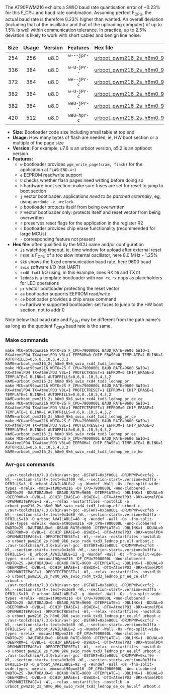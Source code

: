 The AT90PWM216 exhibits a SWIO baud rate quantisation error of +0.23% for this F_CPU and baud rate combination. Assuming perfect F<sub>CPU</sub>, the actual baud rate is therefore 0.23% higher than wanted. An overall deviation (including that of the oscillator and that of the uploading computer) of up to 1.5% is well within communication tolerance. In practice, up to 2.5% deviation is likely to work with short cables and benign line noise.

|Size|Usage|Version|Features|Hex file|
|:-:|:-:|:-:|:-:|:--|
|254|256|u8.0|`w---jpr--`|[urboot_pwm216_2s_h8m0_9k6_swio_rxd4_txd3_lednop.hex](https://raw.githubusercontent.com/stefanrueger/urboot.hex/main/mcus/at90pwm216/watchdog_2_s/internal_oscillator_h-1.25%25/%2B8m000000_hz/%2B%2B%2B9k6_baud/uart0_rxd4_txd3/lednop/urboot_pwm216_2s_h8m0_9k6_swio_rxd4_txd3_lednop.hex)|
|336|384|u8.0|`w-U-jPr--`|[urboot_pwm216_2s_h8m0_9k6_swio_rxd4_txd3_lednop_pr.hex](https://raw.githubusercontent.com/stefanrueger/urboot.hex/main/mcus/at90pwm216/watchdog_2_s/internal_oscillator_h-1.25%25/%2B8m000000_hz/%2B%2B%2B9k6_baud/uart0_rxd4_txd3/lednop/urboot_pwm216_2s_h8m0_9k6_swio_rxd4_txd3_lednop_pr.hex)|
|372|384|u8.0|`we--jPr-c`|[urboot_pwm216_2s_h8m0_9k6_swio_rxd4_txd3_lednop_pr_ee_ce.hex](https://raw.githubusercontent.com/stefanrueger/urboot.hex/main/mcus/at90pwm216/watchdog_2_s/internal_oscillator_h-1.25%25/%2B8m000000_hz/%2B%2B%2B9k6_baud/uart0_rxd4_txd3/lednop/urboot_pwm216_2s_h8m0_9k6_swio_rxd4_txd3_lednop_pr_ee_ce.hex)|
|382|384|u8.0|`w-U-jPr-c`|[urboot_pwm216_2s_h8m0_9k6_swio_rxd4_txd3_lednop_pr_ce.hex](https://raw.githubusercontent.com/stefanrueger/urboot.hex/main/mcus/at90pwm216/watchdog_2_s/internal_oscillator_h-1.25%25/%2B8m000000_hz/%2B%2B%2B9k6_baud/uart0_rxd4_txd3/lednop/urboot_pwm216_2s_h8m0_9k6_swio_rxd4_txd3_lednop_pr_ce.hex)|
|382|384|u8.0|`weU-jPr--`|[urboot_pwm216_2s_h8m0_9k6_swio_rxd4_txd3_lednop_pr_ee.hex](https://raw.githubusercontent.com/stefanrueger/urboot.hex/main/mcus/at90pwm216/watchdog_2_s/internal_oscillator_h-1.25%25/%2B8m000000_hz/%2B%2B%2B9k6_baud/uart0_rxd4_txd3/lednop/urboot_pwm216_2s_h8m0_9k6_swio_rxd4_txd3_lednop_pr_ee.hex)|
|420|512|u8.0|`weU-hpr-c`|[urboot_pwm216_2s_h8m0_9k6_swio_rxd4_txd3_lednop_ee_ce_hw.hex](https://raw.githubusercontent.com/stefanrueger/urboot.hex/main/mcus/at90pwm216/watchdog_2_s/internal_oscillator_h-1.25%25/%2B8m000000_hz/%2B%2B%2B9k6_baud/uart0_rxd4_txd3/lednop/urboot_pwm216_2s_h8m0_9k6_swio_rxd4_txd3_lednop_ee_ce_hw.hex)|

- **Size:** Bootloader code size including small table at top end
- **Usage:** How many bytes of flash are needed, ie, HW boot section or a multiple of the page size
- **Version:** For example, u7.6 is an urboot version, o5.2 is an optiboot version
- **Features:**
  + `w` bootloader provides `pgm_write_page(sram, flash)` for the application at `FLASHEND-4+1`
  + `e` EEPROM read/write support
  + `U` checks whether flash pages need writing before doing so
  + `h` hardware boot section: make sure fuses are set for reset to jump to boot section
  + `j` vector bootloader: applications *need to be patched externally*, eg, using `avrdude -c urclock`
  + `p` bootloader protects itself from being overwritten
  + `P` vector bootloader only: protects itself and reset vector from being overwritten
  + `r` preserves reset flags for the application in the register R2
  + `c` bootloader provides chip erase functionality (recommended for large MCUs)
  + `-` corresponding feature not present
- **Hex file:** often qualified by the MCU name and/or configuration
  + `2s` watchdog timeout, ie, time window for upload after external reset
  + `h8m0` is F<sub>CPU</sub> of a too slow internal oscillator, here 8.0 MHz - 1.25%
  + `9k6` shows the fixed communication baud rate, here 9600 baud
  + `swio` software I/O (not UART)
  + `rxd0 txd1` I/O using, in this example, lines RX `D0` and TX `D1`
  + `lednop` is a template bootloader with `mov rx,rx` nops as placeholders for LED operations
  + `pr` vector bootloader protecting the reset vector
  + `ee` bootloader supports EEPROM read/write
  + `ce` bootloader provides a chip erase command
  + `hw` hardware supported bootloader: set fuses to jump to the HW boot section, not to addr 0


Note below that baud rate and F<sub>CPU</sub> may be different from the path name's as long as the quotient F<sub>CPU</sub>/baud rate is the same.

### Make commands
```
make MCU=at90pwm216 WDTO=2S F_CPU=7900000L BAUD_RATE=9600 SWIO=1 RX=AtmelPD4 TX=AtmelPD3 VBL=1 EEPROM=0 CHIP_ERASE=0 TEMPLATE=1 BLINK=1 AUTOFRILLS=0,6,8..10,5,4,3,2 NAME=urboot_pwm216_2s_h8m0_9k6_swio_rxd4_txd3_lednop
make MCU=at90pwm216 WDTO=2S F_CPU=7900000L BAUD_RATE=9600 SWIO=1 RX=AtmelPD4 TX=AtmelPD3 VBL=1 PROTECTRESET=1 EEPROM=0 CHIP_ERASE=0 TEMPLATE=1 BLINK=1 AUTOFRILLS=0,6,8..10,5,4,3,2 NAME=urboot_pwm216_2s_h8m0_9k6_swio_rxd4_txd3_lednop_pr
make MCU=at90pwm216 WDTO=2S F_CPU=7900000L BAUD_RATE=9600 SWIO=1 RX=AtmelPD4 TX=AtmelPD3 VBL=1 PROTECTRESET=1 EEPROM=1 CHIP_ERASE=1 TEMPLATE=1 BLINK=1 AUTOFRILLS=0,6,8..10,5,4,3,2 NAME=urboot_pwm216_2s_h8m0_9k6_swio_rxd4_txd3_lednop_pr_ee_ce
make MCU=at90pwm216 WDTO=2S F_CPU=7900000L BAUD_RATE=9600 SWIO=1 RX=AtmelPD4 TX=AtmelPD3 VBL=1 PROTECTRESET=1 EEPROM=0 CHIP_ERASE=1 TEMPLATE=1 BLINK=1 AUTOFRILLS=0,6,8..10,5,4,3,2 NAME=urboot_pwm216_2s_h8m0_9k6_swio_rxd4_txd3_lednop_pr_ce
make MCU=at90pwm216 WDTO=2S F_CPU=7900000L BAUD_RATE=9600 SWIO=1 RX=AtmelPD4 TX=AtmelPD3 VBL=1 PROTECTRESET=1 EEPROM=1 CHIP_ERASE=0 TEMPLATE=1 BLINK=1 AUTOFRILLS=0,6,8..10,5,4,3,2 NAME=urboot_pwm216_2s_h8m0_9k6_swio_rxd4_txd3_lednop_pr_ee
make MCU=at90pwm216 WDTO=2S F_CPU=7900000L BAUD_RATE=9600 SWIO=1 RX=AtmelPD4 TX=AtmelPD3 VBL=0 EEPROM=1 CHIP_ERASE=1 TEMPLATE=1 BLINK=1 AUTOFRILLS=0,6,8..10,5,4,3,2 NAME=urboot_pwm216_2s_h8m0_9k6_swio_rxd4_txd3_lednop_ee_ce_hw
```

### Avr-gcc commands
```
./avr-toolchain/7.3.0/bin/avr-gcc -DSTART=0x3f00UL -DRJMPWP=0xcfe2 -Wl,--section-start=.text=0x3f00 -Wl,--section-start=.version=0x3ffa -DFRILLS=3 -D_urboot_AVAILABLE=2 -g -Wundef -Wall -Os -fno-split-wide-types -mrelax -mmcu=at90pwm216 -DF_CPU=7900000L -Wno-clobbered -DWDTO=2S -DAUTOBAUD=0 -DBAUD_RATE=9600 -DTEMPLATE=1 -DBLINK=1 -DDUAL=0 -DEEPROM=0 -DVBL=1 -DCHIP_ERASE=0 -DSWIO=1 -DTX=AtmelPD3 -DRX=AtmelPD4 -DPGMWRITEPAGE=1 -Wl,--relax -nostartfiles -nostdlib -o urboot_pwm216_2s_h8m0_9k6_swio_rxd4_txd3_lednop.elf urboot.c
./avr-toolchain/7.3.0/bin/avr-gcc -DSTART=0x3e80UL -DRJMPWP=0xcfab -Wl,--section-start=.text=0x3e80 -Wl,--section-start=.version=0x3ffa -DFRILLS=10 -D_urboot_AVAILABLE=48 -g -Wundef -Wall -Os -fno-split-wide-types -mrelax -mmcu=at90pwm216 -DF_CPU=7900000L -Wno-clobbered -DWDTO=2S -DAUTOBAUD=0 -DBAUD_RATE=9600 -DTEMPLATE=1 -DBLINK=1 -DDUAL=0 -DEEPROM=0 -DVBL=1 -DCHIP_ERASE=0 -DSWIO=1 -DTX=AtmelPD3 -DRX=AtmelPD4 -DPGMWRITEPAGE=1 -DPROTECTRESET=1 -Wl,--relax -nostartfiles -nostdlib -o urboot_pwm216_2s_h8m0_9k6_swio_rxd4_txd3_lednop_pr.elf urboot.c
./avr-toolchain/7.3.0/bin/avr-gcc -DSTART=0x3e80UL -DRJMPWP=0xcfd4 -Wl,--section-start=.text=0x3e80 -Wl,--section-start=.version=0x3ffa -DFRILLS=5 -D_urboot_AVAILABLE=12 -g -Wundef -Wall -Os -fno-split-wide-types -mrelax -mmcu=at90pwm216 -DF_CPU=7900000L -Wno-clobbered -DWDTO=2S -DAUTOBAUD=0 -DBAUD_RATE=9600 -DTEMPLATE=1 -DBLINK=1 -DDUAL=0 -DEEPROM=1 -DVBL=1 -DCHIP_ERASE=1 -DSWIO=1 -DTX=AtmelPD3 -DRX=AtmelPD4 -DPGMWRITEPAGE=1 -DPROTECTRESET=1 -Wl,--relax -nostartfiles -nostdlib -o urboot_pwm216_2s_h8m0_9k6_swio_rxd4_txd3_lednop_pr_ee_ce.elf urboot.c
./avr-toolchain/7.3.0/bin/avr-gcc -DSTART=0x3e80UL -DRJMPWP=0xcfc2 -Wl,--section-start=.text=0x3e80 -Wl,--section-start=.version=0x3ffa -DFRILLS=10 -D_urboot_AVAILABLE=2 -g -Wundef -Wall -Os -fno-split-wide-types -mrelax -mmcu=at90pwm216 -DF_CPU=7900000L -Wno-clobbered -DWDTO=2S -DAUTOBAUD=0 -DBAUD_RATE=9600 -DTEMPLATE=1 -DBLINK=1 -DDUAL=0 -DEEPROM=0 -DVBL=1 -DCHIP_ERASE=1 -DSWIO=1 -DTX=AtmelPD3 -DRX=AtmelPD4 -DPGMWRITEPAGE=1 -DPROTECTRESET=1 -Wl,--relax -nostartfiles -nostdlib -o urboot_pwm216_2s_h8m0_9k6_swio_rxd4_txd3_lednop_pr_ce.elf urboot.c
./avr-toolchain/7.3.0/bin/avr-gcc -DSTART=0x3e80UL -DRJMPWP=0xcfc7 -Wl,--section-start=.text=0x3e80 -Wl,--section-start=.version=0x3ffa -DFRILLS=9 -D_urboot_AVAILABLE=2 -g -Wundef -Wall -Os -fno-split-wide-types -mrelax -mmcu=at90pwm216 -DF_CPU=7900000L -Wno-clobbered -DWDTO=2S -DAUTOBAUD=0 -DBAUD_RATE=9600 -DTEMPLATE=1 -DBLINK=1 -DDUAL=0 -DEEPROM=1 -DVBL=1 -DCHIP_ERASE=0 -DSWIO=1 -DTX=AtmelPD3 -DRX=AtmelPD4 -DPGMWRITEPAGE=1 -DPROTECTRESET=1 -Wl,--relax -nostartfiles -nostdlib -o urboot_pwm216_2s_h8m0_9k6_swio_rxd4_txd3_lednop_pr_ee.elf urboot.c
./avr-toolchain/7.3.0/bin/avr-gcc -DSTART=0x3e00UL -DRJMPWP=0xcf9e -Wl,--section-start=.text=0x3e00 -Wl,--section-start=.version=0x3ffa -DFRILLS=10 -D_urboot_AVAILABLE=92 -g -Wundef -Wall -Os -fno-split-wide-types -mrelax -mmcu=at90pwm216 -DF_CPU=7900000L -Wno-clobbered -DWDTO=2S -DAUTOBAUD=0 -DBAUD_RATE=9600 -DTEMPLATE=1 -DBLINK=1 -DDUAL=0 -DEEPROM=1 -DVBL=0 -DCHIP_ERASE=1 -DSWIO=1 -DTX=AtmelPD3 -DRX=AtmelPD4 -DPGMWRITEPAGE=1 -Wl,--relax -nostartfiles -nostdlib -o urboot_pwm216_2s_h8m0_9k6_swio_rxd4_txd3_lednop_ee_ce_hw.elf urboot.c
```

